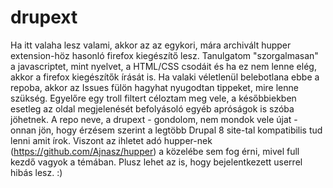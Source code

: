 # drupext
Ha itt valaha lesz valami, akkor az az egykori, mára archivált hupper extension-höz hasonló firefox kiegészítő lesz.
Tanulgatom "szorgalmasan" a javascriptet, mint nyelvet, a HTML/CSS csodáit és ha ez nem lenne elég, akkor a firefox kiegészítők írását is. Ha valaki véletlenül belebotlana ebbe a repoba, akkor az Issues fülön hagyhat nyugodtan tippeket, mire lenne szükség. Egyelőre egy troll filtert céloztam meg vele, a későbbiekben esetleg az oldal megjelenését befolyásoló egyéb apróságok is szóba jöhetnek.
A repo neve, a drupext - gondolom, nem mondok vele újat - onnan jön, hogy érzésem szerint a legtöbb Drupal 8 site-tal kompatibilis tud lenni amit írok. Viszont az ihletet adó hupper-nek (https://github.com/Ajnasz/hupper) a közelébe sem fog érni, mivel full kezdő vagyok a témában. Plusz lehet az is, hogy bejelentkezett userrel hibás lesz. :)


